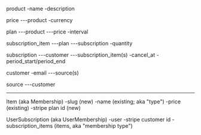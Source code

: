 product
-name
-description

price
---product
-currency

plan
---product
---price
-interval

subscription_item
---plan
---subscription
-quantity

subscription
---customer
---subscription_item(s)
-cancel_at
-period_start/period_end

customer
-email
---source(s)

source
---customer

----------------------

Item (aka Membership)
-slug (new)
-name (existing; aka "type")
-price (existing)
-stripe plan id (new)

UserSubscription (aka UserMembership)
-user
-stripe customer id
-subscription_items (items, aka "membership type")
